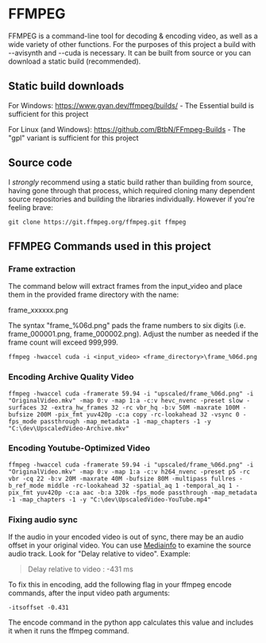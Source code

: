 # FFMPEG
FFMPEG is a command-line tool for decoding & encoding video, as well as a wide variety of other functions.  For the purposes of this project a build with --avisynth and --cuda is necessary. It can be built from source or you can download a static build (recommended).

## Static build downloads

For Windows:
https://www.gyan.dev/ffmpeg/builds/ - The Essential build is sufficient for this project

For Linux (and Windows):
https://github.com/BtbN/FFmpeg-Builds - The "gpl" variant is sufficient for this project

## Source code

I *strongly* recommend using a static build rather than building from source, having gone through that process, which required cloning many dependent source repositories and building the libraries individually. However if you're feeling brave:

```
git clone https://git.ffmpeg.org/ffmpeg.git ffmpeg
```

## FFMPEG Commands used in this project

### Frame extraction

The command below will extract frames from the input_video and place them in the provided frame directory with the name:

frame_xxxxxx.png

The syntax "frame_%06d.png" pads the frame numbers to six digits (i.e. frame_000001.png, frame_000002.png).  Adjust the number as needed if the frame count will exceed 999,999.
```
ffmpeg -hwaccel cuda -i <input_video> <frame_directory>\frame_%06d.png
```

### Encoding Archive Quality Video

```
ffmpeg -hwaccel cuda -framerate 59.94 -i "upscaled/frame_%06d.png" -i "OriginalVideo.mkv" -map 0:v -map 1:a -c:v hevc_nvenc -preset slow -surfaces 32 -extra_hw_frames 32 -rc vbr_hq -b:v 50M -maxrate 100M -bufsize 200M -pix_fmt yuv420p -c:a copy -rc-lookahead 32 -vsync 0 -fps_mode passthrough -map_metadata -1 -map_chapters -1 -y "C:\dev\UpscaledVideo-Archive.mkv"
```

### Encoding Youtube-Optimized Video

```
ffmpeg -hwaccel cuda -framerate 59.94 -i "upscaled/frame_%06d.png" -i "OriginalVideo.mkv" -map 0:v -map 1:a -c:v h264_nvenc -preset p5 -rc vbr -cq 22 -b:v 20M -maxrate 40M -bufsize 80M -multipass fullres -b_ref_mode middle -rc-lookahead 32 -spatial_aq 1 -temporal_aq 1 -pix_fmt yuv420p -c:a aac -b:a 320k -fps_mode passthrough -map_metadata -1 -map_chapters -1 -y "C:\dev\UpscaledVideo-YouTube.mp4"
```

### Fixing audio sync

If the audio in your encoded video is out of sync, there may be an audio offset in your original video. You can use [Mediainfo](https://www.majorgeeks.com/files/details/mediainfo_lite.html) to examine the source audio track. Look for "Delay relative to video". Example:

> Delay relative to video                  : -431 ms

To fix this in encoding, add the following flag in your ffmpeg encode commands, after the input video path arguments:
```
-itsoffset -0.431 
```

The encode command in the python app calculates this value and includes it when it runs the ffmpeg command.